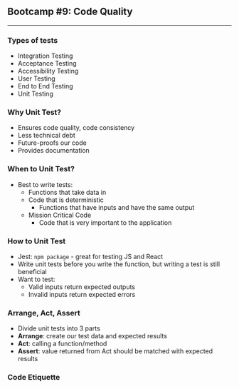 ## Bootcamp #9: Code Quality
---
### Types of tests
- Integration Testing
- Acceptance Testing
- Accessibility Testing
- User Testing
- End to End Testing
- Unit Testing
### Why Unit Test?
- Ensures code quality, code consistency
- Less technical debt
- Future-proofs our code
- Provides documentation
### When to Unit Test?
- Best to write tests:
    - Functions that take data in 
    - Code that is deterministic
        - Functions that have inputs and have the same output
    - Mission Critical Code
        - Code that is very important to the application
### How to Unit Test
- Jest: ```npm package``` - great for testing JS and React
- Write unit tests before you write the function, but writing a test is still beneficial
- Want to test:
    - Valid inputs return expected outputs
    - Invalid inputs return expected errors
### Arrange, Act, Assert
- Divide unit tests into 3 parts
- **Arrange**: create our test data and expected results
- **Act**: calling a function/method
- **Assert**: value returned from Act should be matched with expected results

### Code Etiquette
